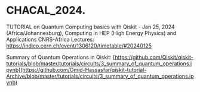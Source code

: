 # CHACAL_2024.

TUTORIAL on Quantum Computing basics with Qiskit - Jan 25, 2024 (Africa/Johannesburg), Computing in HEP (High Energy Physics) and Applications CNRS-Africa Lectures: 
https://indico.cern.ch/event/1306120/timetable/#20240125

Summary of Quantum Operations in Qiskit: [https://github.com/Qiskit/qiskit-tutorials/blob/master/tutorials/circuits/3_summary_of_quantum_operations.ipynb](https://github.com/Omid-Hassasfar/qiskit-tutorial-Archive/blob/master/tutorials/circuits/3_summary_of_quantum_operations.ipynb)
